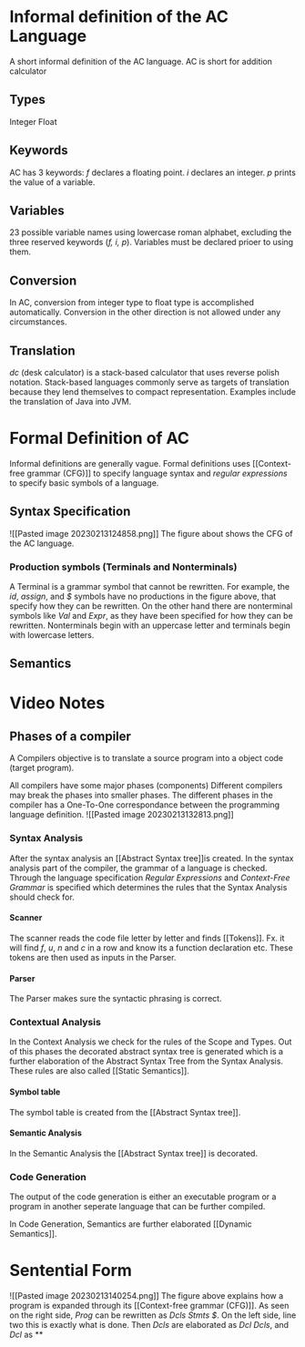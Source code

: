 # Informal definition of the AC Language
A short informal definition of the AC language. AC is short for addition calculator
## Types
Integer
Float

## Keywords
AC has 3 keywords:
*f* declares a floating point.
*i* declares an integer.
*p* prints the value of a variable.

## Variables
23 possible variable names using lowercase roman alphabet, excluding the three reserved keywords (*f, i, p*). Variables must be declared prioer to using them.

## Conversion
In AC, conversion from integer type to float type is accomplished automatically. Conversion in the other direction is not allowed under any circumstances.

## Translation
*dc* (desk calculator) is a stack-based calculator that uses reverse polish notation.
Stack-based languages commonly serve as targets of translation because they lend themselves to compact representation. Examples include the translation of Java into JVM.

# Formal Definition of AC
Informal definitions are generally vague. Formal definitions uses [[Context-free grammar (CFG)]] to specify language syntax and *regular expressions* to specify basic symbols of a language.

## Syntax Specification

![[Pasted image 20230213124858.png]]
The figure about shows the CFG of the AC language.

### Production symbols (Terminals and Nonterminals)
A Terminal is a grammar symbol that cannot be rewritten. For example, the *id*, *assign*, and *$* symbols have no productions in the figure above, that specify how they can be rewritten. On the other hand there are nonterminal symbols like *Val* and *Expr*, as they have been specified for how they can be rewritten. Nonterminals begin with an uppercase letter and terminals begin with lowercase letters.

## Semantics






# Video Notes

## Phases of a compiler

A Compilers objective is to translate a source program into a object code (target program).

All compilers have some major phases (components)
Different compilers may break the phases into smaller phases.
The different phases in the compiler has a One-To-One correspondance between the programming language definition. 
![[Pasted image 20230213132813.png]]
### Syntax Analysis
After the syntax analysis an [[Abstract Syntax tree]]is created.
In the syntax analysis part of the compiler, the grammar of a language is checked. Through the language specification *Regular Expressions* and *Context-Free Grammar* is specified which determines the rules that the Syntax Analysis should check for.

#### Scanner
The scanner reads the code file letter by letter and finds [[Tokens]]. Fx. it will find *f*, *u*, *n* and *c* in a row and know its a function declaration etc. These tokens are then used as inputs in the Parser.

#### Parser
The Parser makes sure the syntactic phrasing is correct.

### Contextual Analysis
In the Context Analysis we check for the rules of the Scope and Types. Out of this phases the decorated abstract syntax tree is generated which is a further elaboration of the Abstract Syntax Tree from the Syntax Analysis. These rules are also called [[Static Semantics]].

#### Symbol table
The symbol table is created from the [[Abstract Syntax tree]].

#### Semantic Analysis
In the Semantic Analysis the [[Abstract Syntax tree]] is decorated.

### Code Generation
The output of the code generation is either an executable program or a program in another seperate language that can be further compiled.

In Code Generation, Semantics are further elaborated [[Dynamic Semantics]].




# Sentential Form
![[Pasted image 20230213140254.png]]
The figure above explains how a program is expanded through its [[Context-free grammar (CFG)]]. As seen on the right side, *Prog* can be rewritten as *Dcls Stmts $*. On the left side, line two this is exactly what is done. Then *Dcls* are elaborated as *Dcl Dcls*, and *Dcl* as **